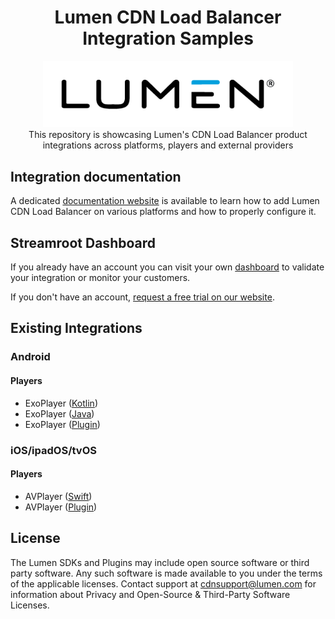 <head>
  <link rel="icon" type="image/x-icon" href="../favicon.png" />
</head>
<h1 align="center">
  Lumen CDN Load Balancer Integration Samples
</h1>
<p align="center">
  <img alt="Streamroot" src="../assets/lumen_logo.png" width="400" />
  <br />
  <span>This repository is showcasing Lumen's CDN Load Balancer product integrations across platforms, players and external providers</span>
</p>

## Integration documentation

A dedicated [documentation website](https://www.lumen.com/help/en-us/cdn/cdn-load-balancer.html) is available to learn how to add Lumen CDN Load Balancer on various platforms and how to properly configure it.

## Streamroot Dashboard

If you already have an account you can visit your own [dashboard](https://dashboard.streamroot.io) to validate your integration or monitor your customers.

If you don't have an account, [request a free trial on our website](https://www.lumen.com/en-us/edge-computing/cdn-load-balancer.html).

## Existing Integrations

### Android

#### Players

- ExoPlayer ([Kotlin](android/ExoPlayerCDNLoadBalancer))
- ExoPlayer ([Java](android/ExoPlayerCDNLoadBalancerJava))
- ExoPlayer ([Plugin](android/ExoPlayerCDNLoadBalancerPlugin))

### iOS/ipadOS/tvOS

#### Players

- AVPlayer ([Swift](ios/AVPlayerCDNLoadBalancer))
- AVPlayer ([Plugin](ios/AVPlayerCDNLoadBalancerPlugin))

## License

The Lumen SDKs and Plugins may include open source software or third party software. Any such software is made available to you under the terms of the applicable licenses. Contact support at cdnsupport@lumen.com for information about Privacy and Open-Source & Third-Party Software Licenses.
